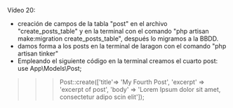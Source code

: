Vídeo 20:

- creación de campos de la tabla "post" en el archivo "create_posts_table" y en la terminal con  el comando "php artisan make:migration create_posts_table", después lo migramos a la BBDD.
- damos forma a los posts en la terminal de laragon con el comando "php artisan tinker"
- Empleando el siguiente código en la terminal creamos el cuarto post:
 use App\Models\Post;
>>> Post::create(['title'=> 'My Fourth Post', 'excerpt' => 'excerpt of post', 'body' => 'Lorem Ipsum dolor sit amet, consectetur adipo scin elit']);
